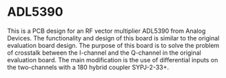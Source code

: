 # ADL5390
This is a PCB design for an RF vector multiplier ADL5390 from Analog Devices. The functionality and design of this board is similar to the original evaluation board design. The purpose of this board is to solve the problem of crosstalk between the I-channel and the Q-channel in the original evaluation board. The main modification is the use of differential inputs on the two-channels with  a 180 hybrid coupler SYPJ-2-33+.
